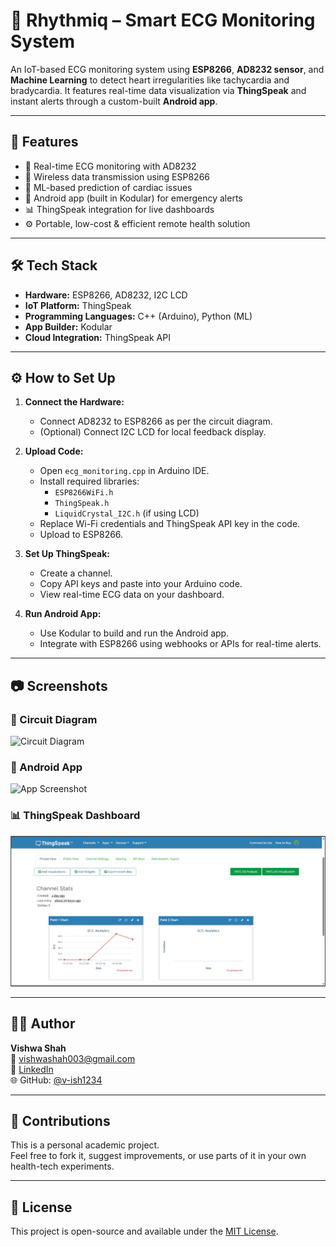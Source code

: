 # 💓 Rhythmiq – Smart ECG Monitoring System

An IoT-based ECG monitoring system using **ESP8266**, **AD8232 sensor**, and **Machine Learning** to detect heart irregularities like tachycardia and bradycardia. It features real-time data visualization via **ThingSpeak** and instant alerts through a custom-built **Android app**.

---

## 🚀 Features

- 📡 Real-time ECG monitoring with AD8232  
- 🔌 Wireless data transmission using ESP8266  
- 🧠 ML-based prediction of cardiac issues  
- 📲 Android app (built in Kodular) for emergency alerts  
- 📊 ThingSpeak integration for live dashboards  
- ⚙️ Portable, low-cost & efficient remote health solution

---

## 🛠 Tech Stack

- **Hardware:** ESP8266, AD8232, I2C LCD  
- **IoT Platform:** ThingSpeak  
- **Programming Languages:** C++ (Arduino), Python (ML)  
- **App Builder:** Kodular  
- **Cloud Integration:** ThingSpeak API

---

## ⚙️ How to Set Up

1. **Connect the Hardware:**
   - Connect AD8232 to ESP8266 as per the circuit diagram.
   - (Optional) Connect I2C LCD for local feedback display.

2. **Upload Code:**
   - Open `ecg_monitoring.cpp` in Arduino IDE.
   - Install required libraries:
     - `ESP8266WiFi.h`
     - `ThingSpeak.h`
     - `LiquidCrystal_I2C.h` (if using LCD)
   - Replace Wi-Fi credentials and ThingSpeak API key in the code.
   - Upload to ESP8266.

3. **Set Up ThingSpeak:**
   - Create a channel.
   - Copy API keys and paste into your Arduino code.
   - View real-time ECG data on your dashboard.

4. **Run Android App:**
   - Use Kodular to build and run the Android app.
   - Integrate with ESP8266 using webhooks or APIs for real-time alerts.

---

## 📷 Screenshots

### 🔌 Circuit Diagram  
![Circuit Diagram](assets/circuit_diagram.png)

### 📱 Android App  
![App Screenshot](assets/app_screenshot.png)

### 📊 ThingSpeak Dashboard  
![ThingSpeak](assets/thingspeak_dashboard.png)

---

## 🙋‍♀️ Author

**Vishwa Shah**  
📧 [vishwashah003@gmail.com](mailto:vishwashah003@gmail.com)  
🔗 [LinkedIn](https://linkedin.com/in/vishwashah151003)  
🌐 GitHub: [@v-ish1234](https://github.com/v-ish1234)

---

## 🤝 Contributions

This is a personal academic project.  
Feel free to fork it, suggest improvements, or use parts of it in your own health-tech experiments.

---

## 📌 License

This project is open-source and available under the [MIT License](LICENSE).

